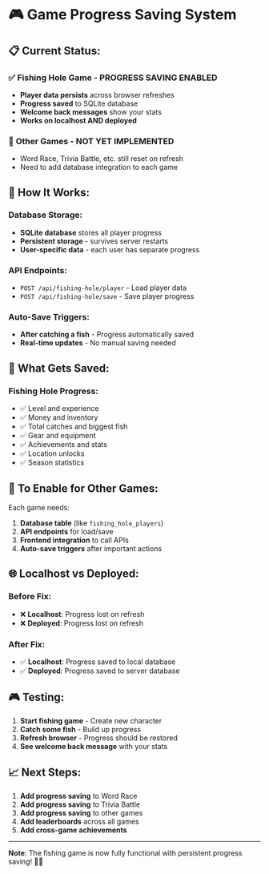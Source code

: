# 🎮 Game Progress Saving System

## 📋 **Current Status:**

### ✅ **Fishing Hole Game - PROGRESS SAVING ENABLED**
- **Player data persists** across browser refreshes
- **Progress saved** to SQLite database
- **Welcome back messages** show your stats
- **Works on localhost AND deployed**

### 🔄 **Other Games - NOT YET IMPLEMENTED**
- Word Race, Trivia Battle, etc. still reset on refresh
- Need to add database integration to each game

## 🚀 **How It Works:**

### **Database Storage:**
- **SQLite database** stores all player progress
- **Persistent storage** - survives server restarts
- **User-specific data** - each user has separate progress

### **API Endpoints:**
- `POST /api/fishing-hole/player` - Load player data
- `POST /api/fishing-hole/save` - Save player progress

### **Auto-Save Triggers:**
- **After catching a fish** - Progress automatically saved
- **Real-time updates** - No manual saving needed

## 🎯 **What Gets Saved:**

### **Fishing Hole Progress:**
- ✅ Level and experience
- ✅ Money and inventory
- ✅ Total catches and biggest fish
- ✅ Gear and equipment
- ✅ Achievements and stats
- ✅ Location unlocks
- ✅ Season statistics

## 🔧 **To Enable for Other Games:**

Each game needs:
1. **Database table** (like `fishing_hole_players`)
2. **API endpoints** for load/save
3. **Frontend integration** to call APIs
4. **Auto-save triggers** after important actions

## 🌐 **Localhost vs Deployed:**

### **Before Fix:**
- ❌ **Localhost**: Progress lost on refresh
- ❌ **Deployed**: Progress lost on refresh

### **After Fix:**
- ✅ **Localhost**: Progress saved to local database
- ✅ **Deployed**: Progress saved to server database

## 🎮 **Testing:**

1. **Start fishing game** - Create new character
2. **Catch some fish** - Build up progress
3. **Refresh browser** - Progress should be restored
4. **See welcome back message** with your stats

## 📈 **Next Steps:**

1. **Add progress saving** to Word Race
2. **Add progress saving** to Trivia Battle  
3. **Add progress saving** to other games
4. **Add leaderboards** across all games
5. **Add cross-game achievements**

---

**Note**: The fishing game is now fully functional with persistent progress saving! 🎣✨
